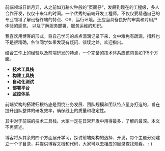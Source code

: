 前端领域日新月异，从之前如刀耕火种般的”页面仔“，发展到现在的工程级，多人合作开发，仅仅十来年的时间。一个优秀的前端开发工程师，不仅仅要精通自己的专业领域了解设备终端的特点、OS、运行环境。还应当具备良好的审美和对用户体验的感觉，
以及了解服务部署、服务运维的知识。

我喜欢用博客的形式，将自己学习的点点滴滴记录下来，文中难免有疏漏，措辞也不是很精确，各位同学如果发现有疑问、错误之处，欢迎指出。

结合工作上的经验以及前端研发的特点，一个完备的技术体系应该包含如下5个方面。
- **技术工具栈**
- **构建工具栈**
- **自动化测试**
- **部署平台**
- **监控体系**

前端架构的搭建归根结底是围绕业务发展、团队规模和团队特点量身打造的，旨在提升团队整体的研发效率，确保线上的质量和稳定性。

其中对于前端的技术工具栈，大家一定在日常开发中用得最多，了解的最深。本文不再赘述。

博客将从其余的四个方面展开学习，探讨前端架构的选择、开发，每个主题分别建立一个子目录，并提供博客文档和代码，大家可以去相应的目录查找观看。  : )

